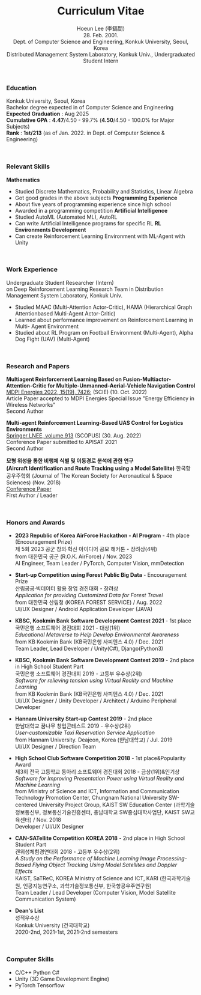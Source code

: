<div align="center">

# Curriculum Vitae
Hoeun Lee (李鎬誾) <br> 28. Feb. 2001. <br>
Dept. of Computer Science and Engineering, Konkuk University, Seoul, Korea <br>
Distributed Management System Laboratory, Konkuk Univ., Undergraduated Student Intern

</div>

<br>

### Education
Konkuk University, Seoul, Korea <br>
Bachelor degree expected in of Computer Science and Engineering <br>
**Expected Graduation** : Aug 2025 <br>
**Cumulative GPA** : **4.47**/4.50 - 99.7% (**4.50**/4.50 - 100.0% for Major Subjects) <br>
**Rank** : **1st/213** (as of Jan. 2022. in Dept. of Computer Science & Engineering)

<br>

### Relevant Skills
**Mathematics**
- Studied Discrete Mathematics, Probability and Statistics, Linear Algebra
- Got good grades in the above subjects
**Programming Experience**
- About five years of programming experience since high school
- Awarded in a programming competition
**Artificial Intelligence**
- Studied AutoML (Automated ML), AutoRL
- Can write Artificial Intelligence programs for specific RL **RL Environments Development**
- Can create Reinforcement Learning Environment with ML-Agent with Unity

<br>

### Work Experience
Undergraduate Student Researcher (Intern) <br> on Deep Reinforcement Learning Research Team
in Distribution Management System Laboratory, Konkuk Univ.
- Studied MAAC (Multi-Attention Actor-Critic), HAMA (Hierarchical Graph Attentionbased
Multi-Agent Actor-Critic)
- Learned about performance improvement on Reinforcement Learning in Multi-
Agent Environment
- Studied about RL Program on Football Environment (Multi-Agent), Alpha Dog
Fight (UAV) (Multi-Agent)

<br>

### Research and Papers
**Multiagent Reinforcement Learning Based on Fusion-Multiactor-Attention-Critic for Multiple-Unmanned-Aerial-Vehicle Navigation Control** <br> 
[MDPI Energies 2022, 15(19), 7426;](https://www.mdpi.com/1996-1073/15/19/7426) (SCIE) (10. Oct. 2022) <br>
Article Paper accepted to MDPI Energies Special Issue "Energy Efficiency in Wireless Networks" <br>
Second Author <br>

**Multi-agent Reinforcement Learning-Based UAS Control for Logistics Environments** <br>
[Springer LNEE, volume 913](https://link.springer.com/chapter/10.1007/978-981-19-2635-8_71) (SCOPUS) (30. Aug. 2022) <br>
Conference Paper submitted to APISAT 2021 <br>
Second Author <br>

**모형 위성을 통한 비행체 식별 및 이동경로 분석에 관한 연구** <br> **(Aircraft Identification and Route Tracking using a Model Satellite)**
한국항공우주학회 (Journal of The Korean Society for Aeronautical & Space Sciences) (Nov. 2018) <br>
[Conference Paper](https://www.dbpia.co.kr/journal/articleDetail?nodeId=NODE07619770) <br>
First Author / Leader


<br>

### Honors and Awards

- **2023 Republic of Korea AirForce Hackathon - AI Program** - 4th place (Encouragement Prize)
<br> 제 5회 2023 공군 창의∙혁신 아이디어 공모 해커톤 - 장려상(4위)
<br> from 대한민국 공군 (R.O.K. AirForce) / Nov. 2023
<br> AI Engineer, Team Leader / PyTorch, Computer Vision, mmDetection

- **Start-up Competition using Forest Public Big Data** - Encouragement Prize
<br> 산림공공·빅데이터 활용 창업 경진대회 - 장려상 
<br> *Application for providing Customized Data for Forest Travel*
<br> from 대한민국 산림청 (KOREA FOREST SERVICE) / Aug. 2022 
<br> UI/UX Designer / Android Application Developer (JAVA)

- **KBSC, Kookmin Bank Software Development Contest 2021** - 1st place
<br> 국민은행 소프트웨어 경진대회 2021 - 대상(1위)
<br> *Educational Metaverse to Help Develop Environmental Awareness*
<br> from KB Kookmin Bank (KB국민은행 사피엔스 4.0) / Dec. 2021 
<br> Team Leader, Lead Developer / Unity(C#), Django(Python3)

- **KBSC, Kookmin Bank Software Development Contest 2019** - 2nd place in High School Student Part
<br> 국민은행 소프트웨어 경진대회 2019 - 고등부 우수상(2위) 
<br> *Software for relieving tension using Virtual Reality and Machine Learning*
<br> from KB Kookmin Bank (KB국민은행 사피엔스 4.0) / Dec. 2021 
<br> UI/UX Designer / Unity Developer / Architect / Arduino Peripheral Developer

- **Hannam University Start-up Contest 2019** - 2nd place
<br> 한남대학교 꿈나무 창업콘테스트 2019 - 우수상(2위)
<br> *User-customizable Taxi Reservation Service Application*
<br> from Hannam University. Deajeon, Korea (한남대학교) / Jul. 2019
<br> UI/UX Designer / Direction Team

- **High School Club Software Competition 2018** - 1st place&Popularity Award
<br> 제3회 전국 고등학교 동아리 소프트웨어 경진대회 2018 - 금상(1위)&인기상
<br> *Software for Improving Presentation Power using Virtual Reality and Machine Learning*
<br> from Ministry of Science and ICT, Information and Communication Technology Promotion Center, Chungnam National University SW-centered University Project Group, KAIST SW Education Center (과학기술정보통신부, 정보통신기술진흥센터, 충남대학교 SW중심대학사업단, KAIST SW교육센터) / Nov. 2018
<br> Developer / UI/UX Designer

- **CAN-SATellite Competition KOREA 2018** - 2nd place in High School Student Part
<br> 캔위성체험경연대회 2018 - 고등부 우수상(2위)
<br> *A Study on the Performance of Machine Learning Image Processing-Based Flying Object Tracking Using Model Satellites and Doppler Effects*
<br> KAIST, SaTReC, KOREA Ministry of Science and ICT, KARI (한국과학기술원, 인공지능연구소, 과학기술정보통신부, 한국항공우주연구원)
<br> Team Leader / Lead Developer (Computer Vision, Model Satellite Communication System)

- **Dean's List** 
<br> 성적우수상
<br> Konkuk University (건국대학교)
<br> 2020-2nd, 2021-1st, 2021-2nd semesters

<br>

### Computer Skills
- C/C++ Python C#
- Unity (3D Game Development Engine)
- PyTorch Tensorflow
